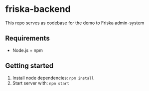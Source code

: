 # friska-backend
This repo serves as codebase for the demo to Friska admin-system

## Requirements
* Node.js + npm

## Getting started
1. Install node dependencies: `npm install`
2. Start server with: `npm start`
